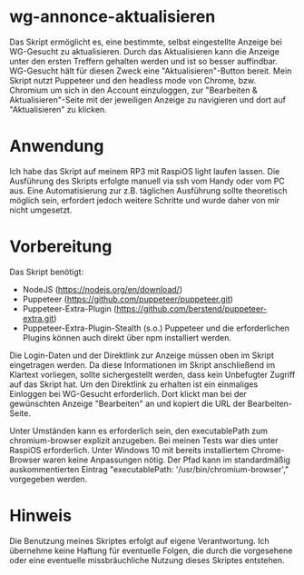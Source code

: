 # wg-annonce-aktualisieren
Das Skript ermöglicht es, eine bestimmte, selbst eingestellte Anzeige bei WG-Gesucht zu aktualisieren. Durch das Aktualisieren kann die Anzeige unter den ersten Treffern gehalten werden und ist so besser auffindbar. WG-Gesucht hält für diesen Zweck eine "Aktualisieren"-Button bereit. Mein Skript nutzt Puppeteer und den headless mode von Chrome, bzw. Chromium um sich in den Account einzuloggen, zur "Bearbeiten & Aktualisieren"-Seite mit der jeweiligen Anzeige zu navigieren und dort auf "Aktualisieren" zu klicken.

# Anwendung
Ich habe das Skript auf meinem RP3 mit RaspiOS light laufen lassen. Die Ausführung des Skripts erfolgte manuell via ssh vom Handy oder vom PC aus. Eine Automatisierung zur z.B. täglichen Ausführung sollte theoretisch möglich sein, erfordert jedoch weitere Schritte und wurde daher von mir nicht umgesetzt.

# Vorbereitung
Das Skript benötigt:
- NodeJS (https://nodejs.org/en/download/)
- Puppeteer (https://github.com/puppeteer/puppeteer.git)
- Puppeteer-Extra-Plugin (https://github.com/berstend/puppeteer-extra.git)
- Puppeteer-Extra-Plugin-Stealth (s.o.)
Puppeteer und die erforderlichen Plugins können auch direkt über npm installiert werden.

Die Login-Daten und der Direktlink zur Anzeige müssen oben im Skript eingetragen werden. Da diese Informationen im Skript anschließend im Klartext vorliegen, sollte sichergestellt werden, dass kein Unbefugter Zugriff auf das Skript hat.
Um den Direktlink zu erhalten ist ein einmaliges Einloggen bei WG-Gesucht erforderlich. Dort klickt man bei der gewünschten Anzeige "Bearbeiten" an und kopiert die URL der Bearbeiten-Seite.

Unter Umständen kann es erforderlich sein, den executablePath zum chromium-browser explizit anzugeben. Bei meinen Tests war dies unter RaspiOS erforderlich. Unter Windows 10 mit bereits installiertem Chrome-Browser waren keine Anpassungen nötig. Der Pfad kann im standardmäßig auskommentierten Eintrag "executablePath: '/usr/bin/chromium-browser'," vorgegeben werden.

# Hinweis
Die Benutzung meines Skriptes erfolgt auf eigene Verantwortung. Ich übernehme keine Haftung für eventuelle Folgen, die durch die vorgesehene oder eine eventuelle missbräuchliche Nutzung dieses Skriptes entstehen.
